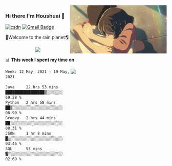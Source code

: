 <img  align='right' height="150" src="https://github.com/LikeRainDay/LikeRainDay/blob/master/pic/img_rain_1.gif?raw=true">



### Hi there I'm Houshuai :lemon:

[![csdn](https://img.shields.io/badge/-csdn-c14438?style=flat-square&logo=c&logoColor=white)](https://blog.csdn.net/qq_15807167)
[![Gmail Badge](https://img.shields.io/badge/-gmail-c14438?style=flat-square&logo=Gmail&logoColor=white&link=mailto:houshuai0816@gmail.com)](mailto:houshuai0816@gmail.com)

🚀Welcome to the rain planet🌎

<center>
<img align='center'  src="https://source.unsplash.com/random/1200x600">
</center>

📊 **This week I spent my time on**

<img align='right'   width="300" src="https://github-readme-stats.vercel.app/api?username=LikeRainDay&show_icons=true&title_color=fff&icon_color=79ff97&text_color=9f9f9f&bg_color=151515">

<!--START_SECTION:waka-->
```text
Week: 12 May, 2021 - 19 May, 2021

Java     22 hrs 53 mins  █████████████████▒░░░░░░░   69.28 % 
Python   2 hrs 58 mins   ██▒░░░░░░░░░░░░░░░░░░░░░░   08.99 % 
Groovy   2 hrs 44 mins   ██░░░░░░░░░░░░░░░░░░░░░░░   08.31 % 
JSON     1 hr 8 mins     █░░░░░░░░░░░░░░░░░░░░░░░░   03.46 % 
SQL      53 mins         ▓░░░░░░░░░░░░░░░░░░░░░░░░   02.69 % 
```
<!--END_SECTION:waka-->
